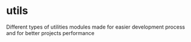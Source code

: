 # utils
Different types of utilities modules made for easier development process and for better projects performance
